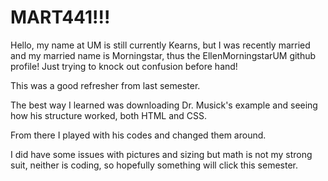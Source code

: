 # MART441!!!



Hello, my name at UM is still currently Kearns, but I was recently married and my married name is Morningstar, thus the EllenMorningstarUM github profile! Just trying to knock out confusion before hand!

This was a good refresher from last semester.

The best way I learned was downloading Dr. Musick's example and seeing how his structure worked, both HTML and CSS.

From there I played with his codes and changed them around.

I did have some issues with pictures and sizing but math is not my strong suit, neither is coding, so hopefully something will click this semester.
